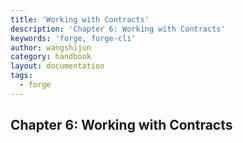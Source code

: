 ```yaml
---
title: 'Working with Contracts'
description: 'Chapter 6: Working with Contracts'
keywords: 'forge, forge-cli'
author: wangshijun
category: handbook
layout: documentation
tags:
  - forge
---
```


## Chapter 6: Working with Contracts
